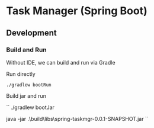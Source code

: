 # Task Manager (Spring Boot)

## Development

### Build and Run

Without IDE, we can build and run via Gradle

Run directly

``
./gradlew bootRun
``

Build jar and run

``
./gradlew bootJar

java -jar .\build\libs\spring-taskmgr-0.0.1-SNAPSHOT.jar
``